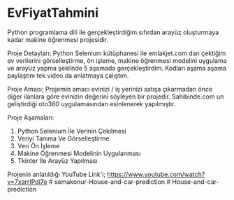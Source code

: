 # EvFiyatTahmini
Python programlama dili ile gerçekleştirdiğim sıfırdan arayüz oluşturmaya kadar makine öğrenmesi projesidir.

Proje Detayları;
Python Selenium kütüphanesi ile emlakjet.com dan çektiğim ev verilerini görselleştirme, ön işleme, makine öğrenmesi modelini uygulama ve arayüz yapma şeklinde 5 aşamada gerçekleştirdim. 
Kodları aşama aşama paylaştım tek video da anlatmaya çalıştım.

Proje Amacı;
Projemin amacı evinizi / iş yerinizi satışa çıkarmadan önce diğer ilanlara göre evinizin değerini söyleyen bir projedir. Sahibinde.com un geliştirdiği oto360 uygulamasından esinlenerek yapılmıştır.

Proje Aşamaları:
1) Python Selenium İle Verinin Çekilmesi
2) Veriyi Tanıma Ve Görselleştirme
3) Veri Ön İşleme
4) Makine Öğrenmesi Modelinin Uygulanması
5) Tkinter İle Arayüz Yapılması

Projenin anlatıldığı YouTube Link'i;
https://www.youtube.com/watch?v=7xarrIPdi7o
#   s e m a k o n u r - H o u s e - a n d - c a r - p r e d i c t i o n  
 #   H o u s e - a n d - c a r - p r e d i c t i o n  
 